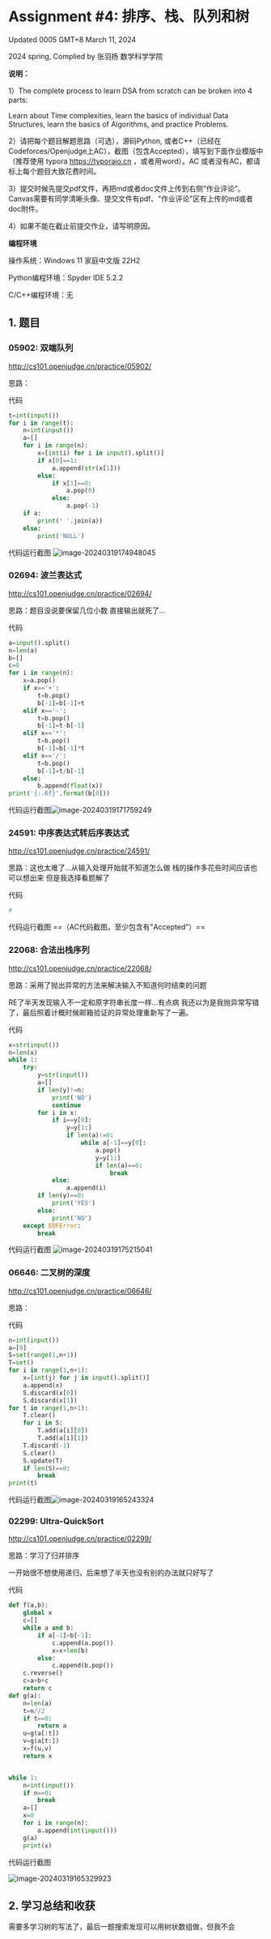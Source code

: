 # Assignment #4: 排序、栈、队列和树

Updated 0005 GMT+8 March 11, 2024

2024 spring, Complied by 张羽扬 数学科学学院



**说明：**

1）The complete process to learn DSA from scratch can be broken into 4 parts:

Learn about Time complexities, learn the basics of individual Data Structures, learn the basics of Algorithms, and practice Problems.

2）请把每个题目解题思路（可选），源码Python, 或者C++（已经在Codeforces/Openjudge上AC），截图（包含Accepted），填写到下面作业模版中（推荐使用 typora https://typoraio.cn ，或者用word）。AC 或者没有AC，都请标上每个题目大致花费时间。

3）提交时候先提交pdf文件，再把md或者doc文件上传到右侧“作业评论”。Canvas需要有同学清晰头像、提交文件有pdf、"作业评论"区有上传的md或者doc附件。

4）如果不能在截止前提交作业，请写明原因。



**编程环境**

操作系统：Windows 11 家庭中文版 22H2

Python编程环境：Spyder IDE 5.2.2

C/C++编程环境：无



## 1. 题目

### 05902: 双端队列

http://cs101.openjudge.cn/practice/05902/



思路：



代码

```python
t=int(input())
for i in range(t):
    n=int(input())
    a=[]
    for i in range(n):
        x=[int(i) for i in input().split()]
        if x[0]==1:
            a.append(str(x[1]))
        else:
            if x[1]==0:
                a.pop(0)
            else:
                a.pop(-1)
    if a:
        print(' '.join(a))
    else:
        print('NULL')
```



代码运行截图 ![image-20240319174948045](C:\Users\ZYY\AppData\Roaming\Typora\typora-user-images\image-20240319174948045.png)



### 02694: 波兰表达式

http://cs101.openjudge.cn/practice/02694/



思路：题目没说要保留几位小数 直接输出就死了...



代码

```python
a=input().split()
n=len(a)
b=[]
c=0
for i in range(n):
    x=a.pop()
    if x=='+':
        t=b.pop()
        b[-1]=b[-1]+t
    elif x=='-':
        t=b.pop()
        b[-1]=t-b[-1]
    elif x=='*':
        t=b.pop()
        b[-1]=b[-1]*t
    elif x=='/':
        t=b.pop()
        b[-1]=t/b[-1]
    else:
        b.append(float(x))
print('{:.6f}'.format(b[0]))
```



代码运行截图![image-20240319171759249](C:\Users\ZYY\AppData\Roaming\Typora\typora-user-images\image-20240319171759249.png)





### 24591: 中序表达式转后序表达式

http://cs101.openjudge.cn/practice/24591/



思路：这也太难了...从输入处理开始就不知道怎么做 栈的操作多花些时间应该也可以想出来 但是我选择看题解了



代码

```python
# 

```



代码运行截图 ==（AC代码截图，至少包含有"Accepted"）==





### 22068: 合法出栈序列

http://cs101.openjudge.cn/practice/22068/



思路：采用了抛出异常的方法来解决输入不知道何时结束的问题

RE了半天发现输入不一定和原字符串长度一样...有点病 我还以为是我抛异常写错了，最后照着计概时候邮箱验证的异常处理重新写了一遍。



代码

```python
x=str(input())
n=len(x)
while 1:
    try:
        y=str(input())
        a=[]
        if len(y)!=n:
            print('NO')
            continue
        for i in x:
            if i==y[0]:
                y=y[1:]
                if len(a)!=0:
                    while a[-1]==y[0]:
                        a.pop()
                        y=y[1:]
                        if len(a)==0:
                            break
            else:
                a.append(i)
        if len(y)==0:
            print('YES')
        else:
            print('NO')
    except EOFError:
        break
```



代码运行截图 ![image-20240319175215041](C:\Users\ZYY\AppData\Roaming\Typora\typora-user-images\image-20240319175215041.png)





### 06646: 二叉树的深度

http://cs101.openjudge.cn/practice/06646/



思路：



代码

```python
n=int(input())
a=[0]
S=set(range(1,n+1))
T=set()
for i in range(1,n+1):
    x=[int(j) for j in input().split()]
    a.append(x)
    S.discard(x[0])
    S.discard(x[1])
for t in range(1,n+1):
    T.clear()
    for i in S:
        T.add(a[i][0])
        T.add(a[i][1])
    T.discard(-1)
    S.clear()
    S.update(T)
    if len(S)==0:
        break
print(t)
```



代码运行截图![image-20240319165243324](C:\Users\ZYY\AppData\Roaming\Typora\typora-user-images\image-20240319165243324.png)





### 02299: Ultra-QuickSort

http://cs101.openjudge.cn/practice/02299/



思路：学习了归并排序

一开始很不想使用递归，后来想了半天也没有别的办法就只好写了



代码

```python
def f(a,b):
    global x
    c=[]
    while a and b:
        if a[-1]>b[-1]:
            c.append(a.pop())
            x=x+len(b)
        else:
            c.append(b.pop())
    c.reverse()
    c=a+b+c
    return c
def g(a):
    n=len(a)
    t=n//2
    if t==0:
        return a
    u=g(a[:t])
    v=g(a[t:])
    x=f(u,v)
    return x


while 1:    
    n=int(input())
    if n==0:
        break
    a=[]
    x=0
    for i in range(n):
        a.append(int(input()))
    g(a)
    print(x)
```



代码运行截图

![image-20240319165329923](C:\Users\ZYY\AppData\Roaming\Typora\typora-user-images\image-20240319165329923.png)

## 2. 学习总结和收获

需要多学习树的写法了，最后一题搜索发现可以用树状数组做，但我不会





